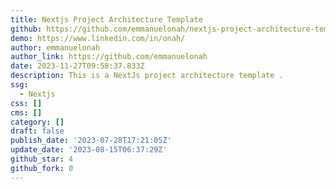 ```yaml
---
title: Nextjs Project Architecture Template
github: https://github.com/emmanuelonah/nextjs-project-architecture-template
demo: https://www.linkedin.com/in/onah/
author: emmanuelonah
author_link: https://github.com/emmanuelonah
date: 2023-11-27T09:58:37.833Z
description: This is a NextJs project architecture template .
ssg:
  - Nextjs
css: []
cms: []
category: []
draft: false
publish_date: '2023-07-28T17:21:05Z'
update_date: '2023-08-15T06:37:29Z'
github_star: 4
github_fork: 0
---
```

